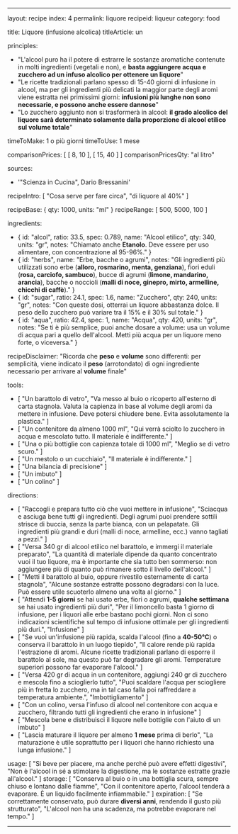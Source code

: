 ---

layout: recipe
index: 4
permalink: liquore
recipeid: liqueur
category: food

title: Liquore (infusione alcolica)
titleArticle: un

principles:
  - "L'alcool puro ha il potere di estrarre le sostanze aromatiche contenute in molti ingredienti (vegetali e non), e <strong>basta aggiungere acqua e zucchero ad un infuso alcolico per ottenere un liquore</strong>"
  - "Le ricette tradizionali parlano spesso di 15-40 giorni di infusione in alcool, ma per gli ingredienti più delicati la maggior parte degli aromi viene estratta nei primissimi giorni: <strong>infusioni più lunghe non sono necessarie, e possono anche essere dannose</strong>"
  - "Lo zucchero aggiunto non si trasformerà in alcool: <strong>il grado alcolico del liquore sarà determinato solamente dalla proporzione di alcool etilico sul volume totale</strong>"

timeToMake: 1 o più giorni
timeToUse: 1 mese

comparisonPrices: [ [ 8, 10 ], [ 15, 40 ] ]
comparisonPricesQty: "al litro"

sources:
  - '"Scienza in Cucina", Dario Bressanini'

recipeIntro: [ "Cosa serve per fare circa", "di liquore al 40%" ]

recipeBase: { qty: 1000, units: "ml" }
recipeRange: [ 500, 5000, 100 ]

ingredients:
  - { id: "alcol",
      ratio: 33.5,
      spec: 0.789,
      name: "Alcool etilico",
      qty: 340,
      units: "gr",
      notes: "Chiamato anche <strong>Etanolo</strong>. Deve essere per uso alimentare, con concentrazione al 95-96%." }
  - { id: "herbs",
      name: "Erbe, bacche o agrumi",
      notes: "Gli ingredienti più utilizzati sono erbe (<strong>alloro, rosmarino, menta, genziana</strong>), fiori eduli (<strong>rosa, carciofo, sambuco</strong>), bucce di agrumi (<strong>limone, mandarino, arancia</strong>), bacche o noccioli (<strong>malli di noce, ginepro, mirto, armelline, chicchi di caffè</strong>)." }
  - { id: "sugar",
      ratio: 24.1,
      spec: 1.6,
      name: "Zucchero",
      qty: 240,
      units: "gr",
      notes: "Con queste dosi, otterrai un liquore abbastanza dolce. Il peso dello zucchero può variare tra il 15% e il 30% sul totale." }
  - { id: "aqua",
      ratio: 42.4,
      spec: 1,
      name: "Acqua",
      qty: 420,
      units: "gr",
      notes: "Se ti è più semplice, puoi anche dosare a volume: usa un volume di acqua pari a quello dell'alcool. Metti più acqua per un liquore meno forte, o viceversa." }

recipeDisclaimer: "Ricorda che <strong>peso</strong> e <strong>volume</strong> sono differenti: per semplicità, viene indicato il <strong>peso</strong> (arrotondato) di ogni ingrediente necessario per arrivare al <strong>volume</strong> finale"

tools:
  - [ "Un barattolo di vetro", "Va messo al buio o ricoperto all'esterno di carta stagnola. Valuta la capienza in base al volume degli aromi da mettere in infusione. Deve potersi chiudere bene. Evita assolutamente la plastica." ]
  - [ "Un contenitore da almeno <span class='qtyspan'><span data-qty='volume.base' data-prec='1'>1000</span> ml</span>", "Qui verrà sciolto lo zucchero in acqua e mescolato tutto. Il materiale è indifferente." ]
  - [ "Una o più bottiglie con capienza totale di <span class='qtyspan'><span data-qty='volume.base'>1000</span> ml</span>", "Meglio se di vetro scuro." ]
  - [ "Un mestolo o un cucchiaio", "Il materiale è indifferente." ]
  - [ "Una bilancia di precisione" ]
  - [ "Un imbuto" ]
  - [ "Un colino" ]

directions:
  - [ "Raccogli e prepara tutto ciò che vuoi mettere in infusione", "Sciacqua e asciuga bene tutti gli ingredienti. Degli agrumi puoi prendere sottili strisce di buccia, senza la parte bianca, con un pelapatate. Gli ingredienti più grandi e duri (malli di noce, armelline, ecc.) vanno tagliati a pezzi." ]
  - [ "Versa <span class='qtyspan'><span data-qty='alcol'>340</span> gr</span> di alcool etilico nel barattolo, e immergi il materiale preparato", "La quantità di materiale dipende da quanto concentrato vuoi il tuo liquore, ma è importante che sia tutto ben sommerso: non aggiungere più di quanto può rimanere sotto il livello dell'alcool." ]
  - [ "Metti il barattolo al buio, oppure rivestilo esternamente di carta stagnola", "Alcune sostanze estratte possono degradarsi con la luce. Può essere utile scuoterlo almeno una volta al giorno." ]
  - [ "Attendi <strong>1-5 giorni</strong> se hai usato erbe, fiori o agrumi, <strong>qualche settimana</strong> se hai usato ingredienti più duri", "Per il limoncello basta 1 giorno di infusione, per i liquori alle erbe bastano pochi giorni. Non ci sono indicazioni scientifiche sul tempo di infusione ottimale per gli ingredienti più duri.", "Infusione" ]
  - [ "Se vuoi un'infusione più rapida, scalda l'alcool (fino a <strong>40-50°C</strong>) o conserva il barattolo in un luogo tiepido", "Il calore rende più rapida l'estrazione di aromi. Alcune ricette tradizionali parlano di esporre il barattolo al sole, ma questo può far degradare gli aromi. Temperature superiori possono far evaporare l'alcool." ]
  - [ "Versa <span class='qtyspan'><span data-qty='aqua'>420</span> gr</span> di acqua in un contenitore, aggiungi <span class='qtyspan'><span data-qty='sugar'>240</span> gr</span> di zucchero e mescola fino a scioglierlo tutto", "Puoi scaldare l'acqua per sciogliere più in fretta lo zucchero, ma in tal caso falla poi raffreddare a temperatura ambiente.", "Imbottigliamento" ]
  - [ "Con un colino, versa l'infuso di alcool nel contenitore con acqua e zucchero, filtrando tutti gli ingredienti che erano in infusione" ]
  - [ "Mescola bene e distribuisci il liquore nelle bottiglie con l'aiuto di un imbuto" ]
  - [ "Lascia maturare il liquore per almeno <strong>1 mese</strong> prima di berlo", "La maturazione è utile soprattutto per i liquori che hanno richiesto una lunga infusione." ]

usage: [ "Si beve per piacere, ma anche perché può avere effetti digestivi", "Non è l'alcool in sé a stimolare la digestione, ma le sostanze estratte grazie all'alcool." ]
storage: [ "Conserva al buio o in una bottiglia scura, sempre chiuso e lontano dalle fiamme", "Con il contenitore aperto, l'alcool tenderà a evaporare. È un liquido facilmente infiammabile." ]
expiration: [ "Se correttamente conservato, può durare <strong>diversi anni</strong>, rendendo il gusto più strutturato", "L'alcool non ha una scadenza, ma potrebbe evaporare nel tempo." ]

---